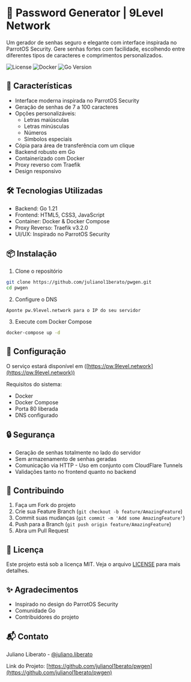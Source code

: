 # 🔐 Password Generator | 9Level Network

Um gerador de senhas seguro e elegante com interface inspirada no ParrotOS Security. Gere senhas fortes com facilidade, escolhendo entre diferentes tipos de caracteres e comprimentos personalizados.

![License](https://img.shields.io/badge/license-MIT-green)
![Docker](https://img.shields.io/badge/Docker-ready-blue)
![Go Version](https://img.shields.io/badge/Go-1.21-00ADD8)

## 🚀 Características

- Interface moderna inspirada no ParrotOS Security
- Geração de senhas de 7 a 100 caracteres
- Opções personalizáveis:
  - Letras maiúsculas
  - Letras minúsculas
  - Números
  - Símbolos especiais
- Cópia para área de transferência com um clique
- Backend robusto em Go
- Containerizado com Docker
- Proxy reverso com Traefik
- Design responsivo

## 🛠️ Tecnologias Utilizadas

- Backend: Go 1.21
- Frontend: HTML5, CSS3, JavaScript
- Container: Docker & Docker Compose
- Proxy Reverso: Traefik v3.2.0
- UI/UX: Inspirado no ParrotOS Security

## 📦 Instalação

1. Clone o repositório
```bash
git clone https://github.com/julianol1berato/pwgen.git
cd pwgen
```

2. Configure o DNS
```
Aponte pw.9level.network para o IP do seu servidor
```

3. Execute com Docker Compose
```bash
docker-compose up -d
```

## 🔧 Configuração

O serviço estará disponível em ([https://pw.9level.network](https://pw.9level.network))

Requisitos do sistema:
- Docker
- Docker Compose
- Porta 80 liberada
- DNS configurado

## 🔒 Segurança

- Geração de senhas totalmente no lado do servidor
- Sem armazenamento de senhas geradas
- Comunicação via HTTP - Uso em conjunto com CloudFlare Tunnels
- Validações tanto no frontend quanto no backend

## 🤝 Contribuindo

1. Faça um Fork do projeto
2. Crie sua Feature Branch (`git checkout -b feature/AmazingFeature`)
3. Commit suas mudanças (`git commit -m 'Add some AmazingFeature'`)
4. Push para a Branch (`git push origin feature/AmazingFeature`)
5. Abra um Pull Request

## 📝 Licença

Este projeto está sob a licença MIT. Veja o arquivo [LICENSE](LICENSE) para mais detalhes.

## ✨ Agradecimentos

- Inspirado no design do ParrotOS Security
- Comunidade Go
- Contribuidores do projeto

## 📬 Contato

Juliano Liberato - [@juliano.liberato](https://bio.9level.com.br)

Link do Projeto: [https://github.com/julianol1berato/pwgen](https://github.com/julianol1berato/pwgen)
